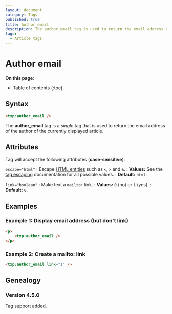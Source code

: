 ```yaml
---
layout: document
category: Tags
published: true
title: Author email
description: The author_email tag is used to return the email address of the author of the currently displayed article.
tags:
  - Article tags
---
```


# Author email

**On this page**:

* Table of contents
{:toc}

## Syntax

~~~ html
<txp:author_email />
~~~

The **author_email** tag is a *single* tag that is used to return the email address of the author of the currently displayed article.

## Attributes

Tag will accept the following attributes (**case-sensitive**):

`escape="html"`
: Escape [HTML entities](https://developer.mozilla.org/en-US/docs/Glossary/Entity) such as `<`, `>` and `&`.
: **Values:** See the [tag escaping](/tags/learning/#tag-escaping) documentation for all possible values.
: **Default:** `html`.

`link="boolean"`
: Make text a `mailto:` link.
: **Values:** `0` (no) or `1` (yes).
: **Default:** `0`.

## Examples

### Example 1: Display email address (but don't link)

~~~ html
<p>
    <txp:author_email />
</p>
~~~

### Example 2: Create a mailto: link

~~~ html
<txp:author_email link="1" />
~~~

## Genealogy

### Version 4.5.0

Tag support added.

